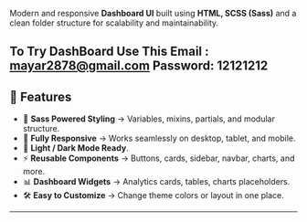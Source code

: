 
Modern and responsive **Dashboard UI** built using **HTML, SCSS (Sass)** and a clean folder structure for scalability and maintainability.

 To Try DashBoard Use This 
Email : mayar2878@gmail.com
Password: 12121212
---

## 🚀 Features

- 🎨 **Sass Powered Styling** → Variables, mixins, partials, and modular structure.  
- 📱 **Fully Responsive** → Works seamlessly on desktop, tablet, and mobile.  
- 🌙 **Light / Dark Mode Ready**.  
- ⚡ **Reusable Components** → Buttons, cards, sidebar, navbar, charts, and more.  
- 📊 **Dashboard Widgets** → Analytics cards, tables, charts placeholders.  
- 🛠️ **Easy to Customize** → Change theme colors or layout in one place.

---